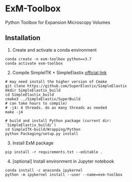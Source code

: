 # ExM-Toolbox
Python Toolbox for Expansion Microscopy Volumes


## Installation

1. Create and activate a conda environment
```
conda create -n exm-toolbox python==3.7
conda activate exm-toolbox
```

2. Compile SimpleITK + SimpleElastix [official link](https://simpleelastix.readthedocs.io/GettingStarted.html)
```
# may need install the higher version of Cmake
git clone https://github.com/SuperElastix/SimpleElastix
mkdir SimpleElastix_build
cd SimpleElastix_build
cmake3 ../SimpleElastix/SuperBuild
# can take hours to compile)
# -j4: 4 threads. do as many threads as needed
make -j4

# build and install Python package (current dir: `SimpleElastix_build/`)
cd SimpleITK-build/Wrapping/Python
python Packaging/setup.py install
```

3. Install ExM package
```
pip install -r requirements.txt --editable .
```

4. [optional] Install environment in Jupyter notebook 
```
conda install -c anaconda ipykernel
python -m ipykernel install --user --name=exm-toolbox
```
